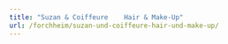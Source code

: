 ```yaml
---
title: "Suzan & Coiffeure    Hair & Make-Up"
url: /forchheim/suzan-und-coiffeure-hair-und-make-up/
---
```

